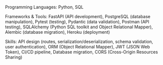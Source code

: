 Programming Languages: Python, SQL

Frameworks & Tools: FastAPI (API development), PostgreSQL (database manipulation), Pytest (testing), Pydantic (data validation), Postman (API testing), SQLAlchemy (Python SQL toolkit and Object Relational Mapper), Alembic (database migration), Heroku (deployment)

Skills: API design (routes, serialization/deserialization, schema validation, user authentication),
ORM (Object Relational Mapper), JWT (JSON Web Token), CI/CD pipeline, Database migration, CORS (Cross-Origin Resources Sharing)
